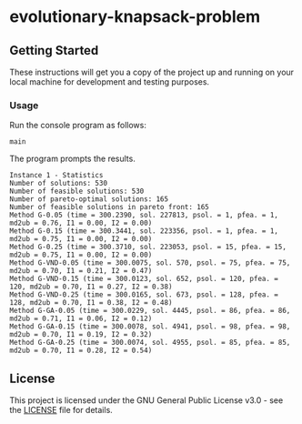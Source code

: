 # evolutionary-knapsack-problem

## Getting Started

These instructions will get you a copy of the project up and running on your local machine for development and testing purposes.

### Usage

Run the console program as follows:

```
main
```

The program prompts the results.

```
Instance 1 - Statistics
Number of solutions: 530
Number of feasible solutions: 530
Number of pareto-optimal solutions: 165
Number of feasible solutions in pareto front: 165
Method G-0.05 (time = 300.2390, sol. 227813, psol. = 1, pfea. = 1, md2ub = 0.76, I1 = 0.00, I2 = 0.00)
Method G-0.15 (time = 300.3441, sol. 223356, psol. = 1, pfea. = 1, md2ub = 0.75, I1 = 0.00, I2 = 0.00)
Method G-0.25 (time = 300.3710, sol. 223053, psol. = 15, pfea. = 15, md2ub = 0.75, I1 = 0.00, I2 = 0.00)
Method G-VND-0.05 (time = 300.0075, sol. 570, psol. = 75, pfea. = 75, md2ub = 0.70, I1 = 0.21, I2 = 0.47)
Method G-VND-0.15 (time = 300.0123, sol. 652, psol. = 120, pfea. = 120, md2ub = 0.70, I1 = 0.27, I2 = 0.38)
Method G-VND-0.25 (time = 300.0165, sol. 673, psol. = 128, pfea. = 128, md2ub = 0.70, I1 = 0.38, I2 = 0.48)
Method G-GA-0.05 (time = 300.0229, sol. 4445, psol. = 86, pfea. = 86, md2ub = 0.71, I1 = 0.06, I2 = 0.12)
Method G-GA-0.15 (time = 300.0078, sol. 4941, psol. = 98, pfea. = 98, md2ub = 0.70, I1 = 0.19, I2 = 0.32)
Method G-GA-0.25 (time = 300.0074, sol. 4955, psol. = 85, pfea. = 85, md2ub = 0.70, I1 = 0.28, I2 = 0.54)
```

## License

This project is licensed under the GNU General Public License v3.0 - see the [LICENSE](LICENSE) file for details.
